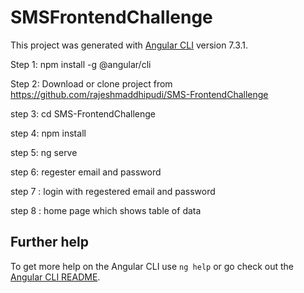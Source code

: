 # SMSFrontendChallenge

This project was generated with [Angular CLI](https://github.com/angular/angular-cli) version 7.3.1.

Step 1: npm install -g @angular/cli

Step 2: Download or clone project from https://github.com/rajeshmaddhipudi/SMS-FrontendChallenge

step 3: cd SMS-FrontendChallenge

step 4: npm install

step 5: ng serve

step 6: regester email and password

step 7 : login with regestered email and password

step 8 : home page which shows table of data






## Further help

To get more help on the Angular CLI use `ng help` or go check out the [Angular CLI README](https://github.com/angular/angular-cli/blob/master/README.md).
